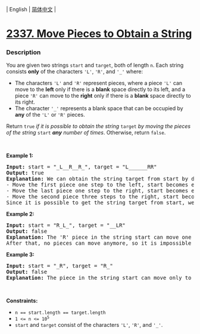 | English | [简体中文](README.md) |

# [2337. Move Pieces to Obtain a String](https://leetcode-cn.com/problems/move-pieces-to-obtain-a-string)
 ### Description
<p>You are given two strings <code>start</code> and <code>target</code>, both of length <code>n</code>. Each string consists <strong>only</strong> of the characters <code>&#39;L&#39;</code>, <code>&#39;R&#39;</code>, and <code>&#39;_&#39;</code> where:</p>

<ul>
	<li>The characters <code>&#39;L&#39;</code> and <code>&#39;R&#39;</code> represent pieces, where a piece <code>&#39;L&#39;</code> can move to the <strong>left</strong> only if there is a <strong>blank</strong> space directly to its left, and a piece <code>&#39;R&#39;</code> can move to the <strong>right</strong> only if there is a <strong>blank</strong> space directly to its right.</li>
	<li>The character <code>&#39;_&#39;</code> represents a blank space that can be occupied by <strong>any</strong> of the <code>&#39;L&#39;</code> or <code>&#39;R&#39;</code> pieces.</li>
</ul>

<p>Return <code>true</code> <em>if it is possible to obtain the string</em> <code>target</code><em> by moving the pieces of the string </em><code>start</code><em> <strong>any</strong> number of times</em>. Otherwise, return <code>false</code>.</p>

<p>&nbsp;</p>
<p><strong>Example 1:</strong></p>

<pre>
<strong>Input:</strong> start = &quot;_L__R__R_&quot;, target = &quot;L______RR&quot;
<strong>Output:</strong> true
<strong>Explanation:</strong> We can obtain the string target from start by doing the following moves:
- Move the first piece one step to the left, start becomes equal to &quot;<strong>L</strong>___R__R_&quot;.
- Move the last piece one step to the right, start becomes equal to &quot;L___R___<strong>R</strong>&quot;.
- Move the second piece three steps to the right, start becomes equal to &quot;L______<strong>R</strong>R&quot;.
Since it is possible to get the string target from start, we return true.
</pre>

<p><strong>Example 2:</strong></p>

<pre>
<strong>Input:</strong> start = &quot;R_L_&quot;, target = &quot;__LR&quot;
<strong>Output:</strong> false
<strong>Explanation:</strong> The &#39;R&#39; piece in the string start can move one step to the right to obtain &quot;_<strong>R</strong>L_&quot;.
After that, no pieces can move anymore, so it is impossible to obtain the string target from start.
</pre>

<p><strong>Example 3:</strong></p>

<pre>
<strong>Input:</strong> start = &quot;_R&quot;, target = &quot;R_&quot;
<strong>Output:</strong> false
<strong>Explanation:</strong> The piece in the string start can move only to the right, so it is impossible to obtain the string target from start.</pre>

<p>&nbsp;</p>
<p><strong>Constraints:</strong></p>

<ul>
	<li><code>n == start.length == target.length</code></li>
	<li><code>1 &lt;= n &lt;= 10<sup>5</sup></code></li>
	<li><code>start</code> and <code>target</code> consist of the characters <code>&#39;L&#39;</code>, <code>&#39;R&#39;</code>, and <code>&#39;_&#39;</code>.</li>
</ul>

